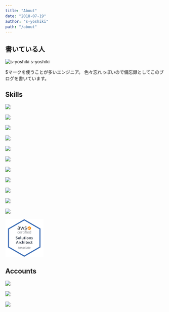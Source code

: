 ```yaml
---
title: "About"
date: "2018-07-19"
author: "s-yoshiki"
path: "/about"
---
```


## 書いている人

![s-yoshiki](https://ja.gravatar.com/userimage/115503673/c65df92a8b6d270c8eeb74f643b7e114.jpg)
s-yoshiki

$マークを使うことが多いエンジニア。
色々忘れっぽいので備忘録としてこのブログを書いています。

## Skills

![](https://img.shields.io/badge/JavaScript-2f2f2f.svg?style=flat-square&logo=javascript)

![](https://img.shields.io/badge/Vue.js-5f5f5f.svg?style=flat-square&logo=vue.js)

![](https://img.shields.io/badge/Node.js-444.svg?logo=node.js&style=flat)

![](https://img.shields.io/badge/-Docker-D3DFDE.svg?logo=docker&style=flat)

![](https://img.shields.io/badge/-Python-F9DC3E.svg?logo=python&style=flat)

![](https://img.shields.io/badge/AtCoder-000.svg?style=flat)

![](https://img.shields.io/badge/-Amazon%20Web%20Service-232F3E.svg?logo=amazon-aws&style=flat)

![](https://img.shields.io/badge/-Apache-D22128.svg?logo=apache&style=flat)

![](https://img.shields.io/badge/PHP-ccc.svg?logo=php&style=flat)

![](https://img.shields.io/badge/-Linux-2f2f2f.svg?logo=linux&style=flat)

![](https://img.shields.io/badge/-CakePHP-9cc.svg?logo=cakephp&style=flat)

<a href="https://www.youracclaim.com/badges/851d28e1-e75a-4ae0-9c32-fc1d9327a391/public_url">
<img src="../images/parts/aws-certified-solutions-architect-associate.png" >
</a>

## Accounts

[![](https://img.shields.io/badge/GitHub--lightgrey.svg?logo=github&style=social)](https://github.com/s-yoshiki)

[![](https://img.shields.io/badge/Twitter--lightgrey.svg?logo=twitter&style=social)](https://twitter.com/s_yoshiki_dev)

[![](https://img.shields.io/badge/qiita--lightgrey.svg?logo=qiita&style=social)](https://qiita.com/s-yoshiki)
